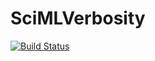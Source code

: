 # SciMLVerbosity

[![Build Status](https://github.com/jClugstor/SciMLVerbosity.jl/actions/workflows/CI.yml/badge.svg?branch=main)](https://github.com/jClugstor/SciMLVerbosity.jl/actions/workflows/CI.yml?query=branch%3Amain)
